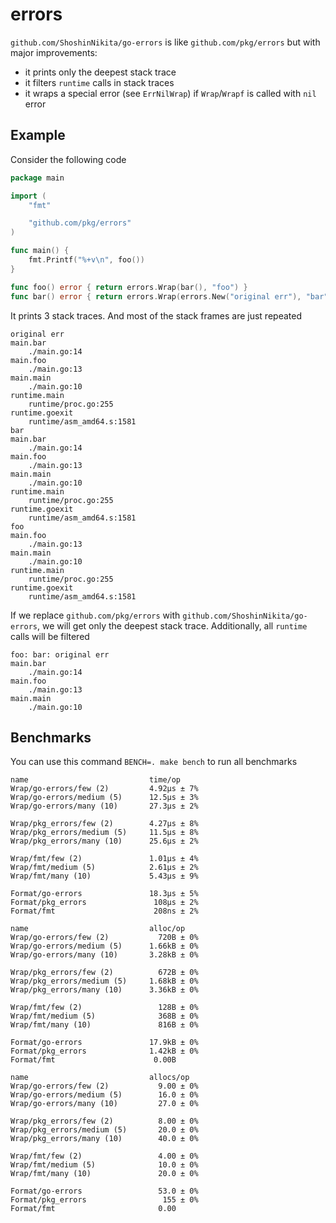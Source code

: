 # errors

`github.com/ShoshinNikita/go-errors` is like `github.com/pkg/errors` but with major improvements:

- it prints only the deepest stack trace
- it filters `runtime` calls in stack traces
- it wraps a special error (see `ErrNilWrap`) if `Wrap`/`Wrapf` is called with `nil` error

## Example

Consider the following code

```go
package main

import (
	"fmt"

	"github.com/pkg/errors"
)

func main() {
	fmt.Printf("%+v\n", foo())
}

func foo() error { return errors.Wrap(bar(), "foo") }
func bar() error { return errors.Wrap(errors.New("original err"), "bar") }
```

It prints 3 stack traces. And most of the stack frames are just repeated

```plain
original err
main.bar
	./main.go:14
main.foo
	./main.go:13
main.main
	./main.go:10
runtime.main
	runtime/proc.go:255
runtime.goexit
	runtime/asm_amd64.s:1581
bar
main.bar
	./main.go:14
main.foo
	./main.go:13
main.main
	./main.go:10
runtime.main
	runtime/proc.go:255
runtime.goexit
	runtime/asm_amd64.s:1581
foo
main.foo
	./main.go:13
main.main
	./main.go:10
runtime.main
	runtime/proc.go:255
runtime.goexit
	runtime/asm_amd64.s:1581
```

If we replace `github.com/pkg/errors` with `github.com/ShoshinNikita/go-errors`, we will get only the deepest stack trace. Additionally, all `runtime` calls will be filtered

```plain
foo: bar: original err
main.bar
	./main.go:14
main.foo
	./main.go:13
main.main
	./main.go:10
```

## Benchmarks

You can use this command `BENCH=. make bench` to run all benchmarks

```plain
name                           time/op
Wrap/go-errors/few (2)         4.92µs ± 7%
Wrap/go-errors/medium (5)      12.5µs ± 3%
Wrap/go-errors/many (10)       27.3µs ± 2%

Wrap/pkg_errors/few (2)        4.27µs ± 8%
Wrap/pkg_errors/medium (5)     11.5µs ± 8%
Wrap/pkg_errors/many (10)      25.6µs ± 2%

Wrap/fmt/few (2)               1.01µs ± 4%
Wrap/fmt/medium (5)            2.61µs ± 2%
Wrap/fmt/many (10)             5.43µs ± 9%

Format/go-errors               18.3µs ± 5%
Format/pkg_errors               108µs ± 2%
Format/fmt                      208ns ± 2%

name                           alloc/op
Wrap/go-errors/few (2)           720B ± 0%
Wrap/go-errors/medium (5)      1.66kB ± 0%
Wrap/go-errors/many (10)       3.28kB ± 0%

Wrap/pkg_errors/few (2)          672B ± 0%
Wrap/pkg_errors/medium (5)     1.68kB ± 0%
Wrap/pkg_errors/many (10)      3.36kB ± 0%

Wrap/fmt/few (2)                 128B ± 0%
Wrap/fmt/medium (5)              368B ± 0%
Wrap/fmt/many (10)               816B ± 0%

Format/go-errors               17.9kB ± 0%
Format/pkg_errors              1.42kB ± 0%
Format/fmt                      0.00B     

name                           allocs/op
Wrap/go-errors/few (2)           9.00 ± 0%
Wrap/go-errors/medium (5)        16.0 ± 0%
Wrap/go-errors/many (10)         27.0 ± 0%

Wrap/pkg_errors/few (2)          8.00 ± 0%
Wrap/pkg_errors/medium (5)       20.0 ± 0%
Wrap/pkg_errors/many (10)        40.0 ± 0%

Wrap/fmt/few (2)                 4.00 ± 0%
Wrap/fmt/medium (5)              10.0 ± 0%
Wrap/fmt/many (10)               20.0 ± 0%

Format/go-errors                 53.0 ± 0%
Format/pkg_errors                 155 ± 0%
Format/fmt                       0.00     
```

